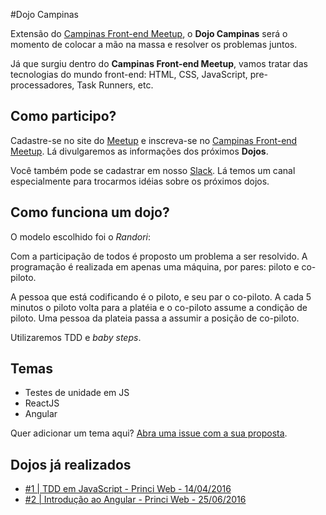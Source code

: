 #Dojo Campinas

Extensão do [Campinas Front-end Meetup](http://www.meetup.com/pt/Campinas-Front-End-Meetup/), o **Dojo Campinas** será o momento de colocar a mão na massa e resolver os problemas juntos.

Já que surgiu dentro do **Campinas Front-end Meetup**, vamos tratar das tecnologias do mundo front-end: HTML, CSS, JavaScript, pre-processadores, Task Runners, etc.

## Como participo?

Cadastre-se no site do [Meetup](http://www.meetup.com/) e inscreva-se no [Campinas Front-end Meetup](http://www.meetup.com/pt/Campinas-Front-End-Meetup/). Lá divulgaremos as informações dos próximos **Dojos**.

Você também pode se cadastrar em nosso [Slack](http://frontendcampinas.herokuapp.com/). Lá temos um canal especialmente para trocarmos idéias sobre os próximos dojos.

## Como funciona um dojo?

O modelo escolhido foi o _Randori_:

Com a participação de todos é proposto um problema a ser resolvido. A programação é realizada em apenas uma máquina, por pares: piloto e co-piloto.

A pessoa que está codificando é o piloto, e seu par o co-piloto. A cada 5 minutos o piloto volta para a platéia e o co-piloto assume a condição de piloto. Uma pessoa da plateia passa a assumir a posição de co-piloto.

Utilizaremos TDD e _baby steps_.


## Temas

- Testes de unidade em JS
- ReactJS
- Angular

Quer adicionar um tema aqui? [Abra uma issue com a sua proposta](https://github.com/campinas-front-end-meetup/Dojos/issues/new).

## Dojos já realizados

- [#1 | TDD em JavaScript - Princi Web - 14/04/2016](dojos/20160414-tdd-jasmine)
- [#2 | Introdução ao Angular - Princi Web - 25/06/2016](dojos/20160525-angularjs)
